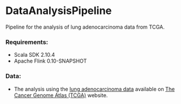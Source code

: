 # DataAnalysisPipeline
Pipeline for the analysis of lung adenocarcinoma data from TCGA.

### Requirements:
* Scala SDK 2.10.4
* Apache Flink 0.10-SNAPSHOT

### Data:
* The analysis using the <a href="https://tcga-data.nci.nih.gov/tcga/tcgaCancerDetails.jsp?diseaseType=LUAD&diseaseName=Lung%20adenocarcinoma" target="_blank">lung adenocarcinoma data</a> available on <a href="http://cancergenome.nih.gov" target="_blank">The Cancer Genome Atlas  (TCGA)</a> website.
